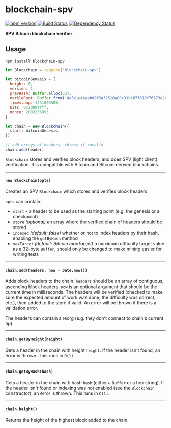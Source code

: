 # blockchain-spv

[![npm version](https://img.shields.io/npm/v/blockchain-spv.svg)](https://www.npmjs.com/package/blockchain-spv)
[![Build Status](https://travis-ci.org/mappum/blockchain-spv.svg?branch=master)](https://travis-ci.org/mappum/blockchain-spv)
[![Dependency Status](https://david-dm.org/mappum/blockchain-spv.svg)](https://david-dm.org/mappum/blockchain-spv)

**SPV Bitcoin blockchain verifier**

## Usage

`npm install blockchain-spv`

```js
let Blockchain = require('blockchain-spv')

let bitcoinGenesis = {
  height: 0,
  version: 1,
  prevHash: Buffer.alloc(32),
  merkleRoot: Buffer.from('4a5e1e4baab89f3a32518a88c31bc87f618f76673e2cc77ab2127b7afdeda33b', 'hex').reverse(),
  timestamp: 1231006505,
  bits: 0x1d00ffff,
  nonce: 2083236893
}

let chain = new Blockchain({
  start: bitcoinGenesis
})

// add arrays of headers, throws if invalid
chain.add(header)
```

`Blockchain` stores and verifies block headers, and does SPV (light client) verification. It is compatible with Bitcoin and Bitcoin-derived blockchains.

----
#### `new Blockchain(opts)`

Creates an SPV `Blockchain` which stores and verifies block headers.

`opts` can contain:
- `start` - a header to be used as the starting point (e.g. the genesis or a checkpoint)
- `store` *(optional)* an array where the verified chain of headers should be stored
- `indexed` *(default: false)* whether or not to index headers by their hash, enabling the `getByHash` method
- `maxTarget` *(default: Bitcoin maxTarget)* a maximum difficulty target value as a 32-byte `Buffer`, should only be changed to make mining easier for writing tests

----
#### `chain.add(headers, now = Date.now())`

Adds block headers to the chain. `headers` should be an array of contiguous, ascending block headers. `now` is an optional argument that should be the current time in milliseconds. The headers will be verified (checked to make sure the expected amount of work was done, the difficulty was correct, etc.), then added to the store if valid. An error will be thrown if there is a validation error.

The headers can contain a reorg (e.g. they don't connect to chain's current tip).

----
#### `chain.getByHeight(height)`

Gets a header in the chain with height `height`. If the header isn't found, an error is thrown. This runs in `O(1)`.

----
#### `chain.getByHash(hash)`

Gets a header in the chain with hash `hash` (either a `Buffer` or a hex string). If the header isn't found or indexing was not enabled (see the `Blockchain` constructor), an error is thrown.
This runs in `O(1)`.

----
#### `chain.height()`

Returns the height of the highest block added to the chain.
